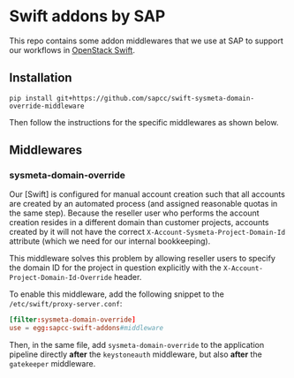 # Swift addons by SAP

This repo contains some addon middlewares that we use at SAP to support our workflows in
[OpenStack Swift](https://github.com/openstack/swift).

## Installation

```
pip install git+https://github.com/sapcc/swift-sysmeta-domain-override-middleware
```

Then follow the instructions for the specific middlewares as shown below.

## Middlewares

### sysmeta-domain-override

Our [Swift] is configured for manual account creation such that all accounts are
created by an automated process (and assigned reasonable quotas in the same step). Because the reseller user who
performs the account creation resides in a different domain than customer projects, accounts created by it will not have
the correct `X-Account-Sysmeta-Project-Domain-Id` attribute (which we need for our internal bookkeeping).

This middleware solves this problem by allowing reseller users to specify the domain ID for the project in question
explicitly with the `X-Account-Project-Domain-Id-Override` header.

To enable this middleware, add the following snippet to the `/etc/swift/proxy-server.conf`:

```conf
[filter:sysmeta-domain-override]
use = egg:sapcc-swift-addons#middleware
```

Then, in the same file, add `sysmeta-domain-override` to the application pipeline directly **after** the `keystoneauth` middleware, but also **after** the `gatekeeper` middleware.
